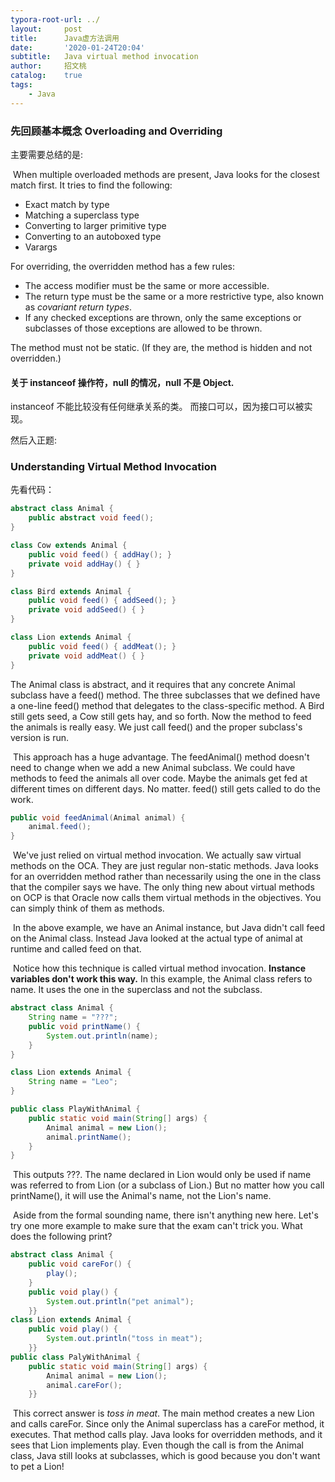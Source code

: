 ```yaml
---
typora-root-url: ../
layout:     post
title:      Java虚方法调用
date:       '2020-01-24T20:04'
subtitle:   Java virtual method invocation
author:     招文桃
catalog:    true
tags:
    - Java
---
```


### 先回顾基本概念 Overloading and Overriding

主要需要总结的是:

​	When multiple overloaded methods are present, Java looks for the closest match first. It tries to find the following:

- Exact match by type
- Matching a superclass type
- Converting to larger primitive type
- Converting to an autoboxed type
- Varargs

For overriding, the overridden method has a few rules:

- The access modifier must be the same or more accessible.
- The return type must be the same or a more restrictive type, also known as *covariant return types*.
- If any checked exceptions are thrown, only the same exceptions or subclasses of those exceptions are allowed to be thrown.

The method must not be static. (If they are, the method is hidden and not overridden.)

#### 关于 instanceof 操作符，null 的情况，null 不是 Object.

instanceof 不能比较没有任何继承关系的类。 而接口可以，因为接口可以被实现。

然后入正题:
<!--more-->

### Understanding Virtual Method Invocation

先看代码：

```java
abstract class Animal {
	public abstract void feed();
}

class Cow extends Animal {
	public void feed() { addHay(); }
	private void addHay() { }
}

class Bird extends Animal {
    public void feed() { addSeed(); }
    private void addSeed() { }
}

class Lion extends Animal {
    public void feed() { addMeat(); }
    private void addMeat() { }
}
```

The Animal class is abstract, and it requires that any concrete Animal subclass have a feed() method. The three subclasses that we defined have a one-line feed() method that delegates to the class-specific method. A Bird still gets seed, a Cow still gets hay, and so forth. Now the method to feed the animals is really easy. We just call feed() and the proper subclass's version is run.

​	This approach has a huge advantage. The feedAnimal() method doesn't need to change when we add a new Animal subclass. We could have methods to feed the animals all over code. Maybe the animals get fed at different times on different days. No matter. feed() still gets called to do the work.

```java
public void feedAnimal(Animal animal) {
	animal.feed();
}
```

​	We've just relied on virtual method invocation. We actually saw virtual methods on the OCA. They are just regular non-static methods. Java looks for an overridden method rather than necessarily using the one in the class that the compiler says we have. The only thing new about virtual methods on OCP is that Oracle now calls them virtual methods in the objectives. You can simply think of them as methods.

​	In the above example, we have an Animal instance, but Java didn't call feed on the Animal class. Instead Java looked at the actual type of animal at runtime and called feed on that.

​	Notice how this technique is called virtual method invocation. **Instance variables don't work this way.** In this example, the Animal class refers to name. It uses the one in the superclass and not the subclass.

```java
abstract class Animal {
    String name = "???";
    public void printName() {
        System.out.println(name);
    }
}

class Lion extends Animal {
    String name = "Leo";
}

public class PlayWithAnimal {
    public static void main(String[] args) {
        Animal animal = new Lion();
        animal.printName();
    }
}
```

​	This outputs ???. The name declared in Lion would only be used if name was referred to from Lion (or a subclass of Lion.) But no matter how you call printName(), it will use the Animal's name, not the Lion's name.

​	Aside from the formal sounding name, there isn't anything new here. Let's try one more example to make sure that the exam can't trick you. What does the following print?

```java
abstract class Animal {
    public void careFor() {
        play();
    }
    public void play() {
        System.out.println("pet animal");
    }}
class Lion extends Animal {
    public void play() {
        System.out.println("toss in meat");
    }}
public class PalyWithAnimal {
    public static void main(String[] args) {
        Animal animal = new Lion();
        animal.careFor();
    }}
```

​	This correct answer is *toss in meat*. The main method creates a new Lion and calls careFor. Since only the Animal superclass has a careFor method, it executes. That method calls play. Java looks for overridden methods, and it sees that Lion implements play. Even though the call is from the Animal class, Java still looks at subclasses, which is good because you don't want to pet a Lion!